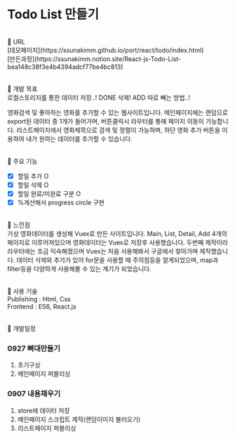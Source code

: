 
# Todo List 만들기
<br>
📌 URL<br>
[데모페이지](https://ssunakimm.github.io/port/react/todo/index.html)<br>
[만든과정](https://ssunakimm.notion.site/React-js-Todo-List-bea148c38f3e4b4394adcf77be4bc813)
<br><br>

📌 개발 목표<br>
로컬스토리지를 통한 데이터 저장..!
DONE 삭제!
ADD 따로 빼는 방법..!

영화검색 및 좋아하는 영화를 추가할 수 있는 웹사이트입니다.
메인페이지에는 랜덤으로 export된 데이터 중 1개가 들어가며,
버튼클릭시 라우터를 통해 페이지 이동이 가능합니다.
리스트페이지에서 영화제목으로 검색 및 정렬이 가능하며,
하단 영화 추가 버튼을 이용하여 내가 원하는 데이터를 추가할 수 있습니다. 
<br><br>

📌 주요 기능<br>
* [x] 할일 추가 O
* [x] 할일 삭제 O
* [x] 할일 완료/미완료 구분 O
* [x] %계산해서 progress circle 구현
<br><br>

📌 느낀점<br>
가상 영화데이터를 생성해 Vuex로 만든 사이트입니다.
Main, List, Detail, Add 4개의 페이지로 이루어져있으며 영화데이터는
Vuex로 저장후 사용했습니다. 두번째 제작이라 라우터에는 조금 익숙해졌으며
Vuex는 처음 사용해봐서 구글에서 찾아가며 제작했습니다.
데이터 삭제와 추가가 있어 for문을 사용할 때 주의점등을 알게되었으며,
map과 filter등을 다양하게 사용해볼 수 있는 계기가 되었습니다.
<br><br>

📌 사용 기술<br>
Publishing : Html, Css<br> 
Frontend : ES6, React.js 
<br><br>

📌 개발일정<br>

### 0927 뼈대만들기
1. 초기구상 
2. 메인페이지 퍼블리싱

### 0907 내용채우기
1. store에 데이터 저장
2. 메인페이지 스크립트 제작(랜덤이미지 불러오기)
3. 리스트페이지 퍼블리싱



